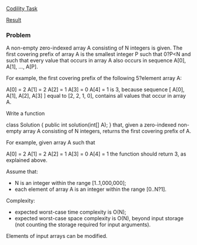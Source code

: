 [Codility Task](https://codility.com/programmers/challenges/alpha2010/)

[Result](https://codility.com/demo/results/trainingZG5PKN-A58/)

### Problem

A non-empty zero-indexed array A consisting of N integers is given. The first covering prefix of array A is the smallest integer P such that 0?P<N and such that every value that occurs in array A also occurs in sequence A[0], A[1], ..., A[P].

For example, the first covering prefix of the following 5?element array A:

A[0] = 2
A[1] = 2
A[2] = 1
A[3] = 0
A[4] = 1
is 3, because sequence [ A[0], A[1], A[2], A[3] ] equal to [2, 2, 1, 0], contains all values that occur in array A.

Write a function

class Solution { public int solution(int[] A); }
that, given a zero-indexed non-empty array A consisting of N integers, returns the first covering prefix of A.

For example, given array A such that

A[0] = 2
A[1] = 2
A[2] = 1
A[3] = 0
A[4] = 1
the function should return 3, as explained above.

Assume that:

* N is an integer within the range [1..1,000,000];
* each element of array A is an integer within the range [0..N?1].

Complexity:

* expected worst-case time complexity is O(N);
* expected worst-case space complexity is O(N), beyond input storage (not counting the storage required for input arguments).

Elements of input arrays can be modified.